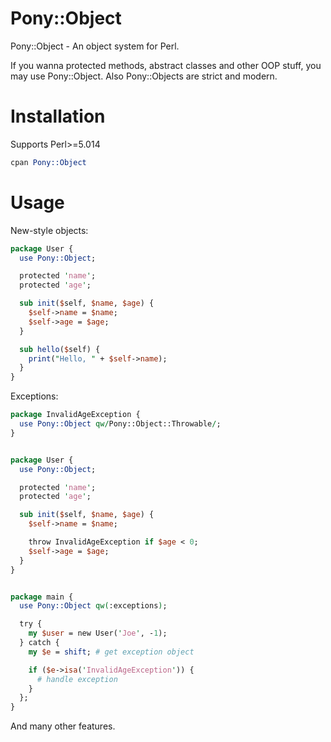 # Pony::Object

Pony::Object - An object system for Perl.

If you wanna protected methods, abstract classes and other OOP stuff,
you may use Pony::Object. Also Pony::Objects are strict and modern.

# Installation

Supports Perl>=5.014

```perl
cpan Pony::Object
```

# Usage

New-style objects:

```Perl
package User {
  use Pony::Object;

  protected 'name';
  protected 'age';

  sub init($self, $name, $age) {
    $self->name = $name;
    $self->age = $age;
  }

  sub hello($self) {
    print("Hello, " + $self->name);
  }
}
```

Exceptions:

```Perl
package InvalidAgeException {
  use Pony::Object qw/Pony::Object::Throwable/;
}


package User {
  use Pony::Object;

  protected 'name';
  protected 'age';

  sub init($self, $name, $age) {
    $self->name = $name;

    throw InvalidAgeException if $age < 0;
    $self->age = $age;
  }
}


package main {
  use Pony::Object qw(:exceptions);

  try {
    my $user = new User('Joe', -1);
  } catch {
    my $e = shift; # get exception object

    if ($e->isa('InvalidAgeException')) {
      # handle exception
    }
  };
}
```

And many other features.

